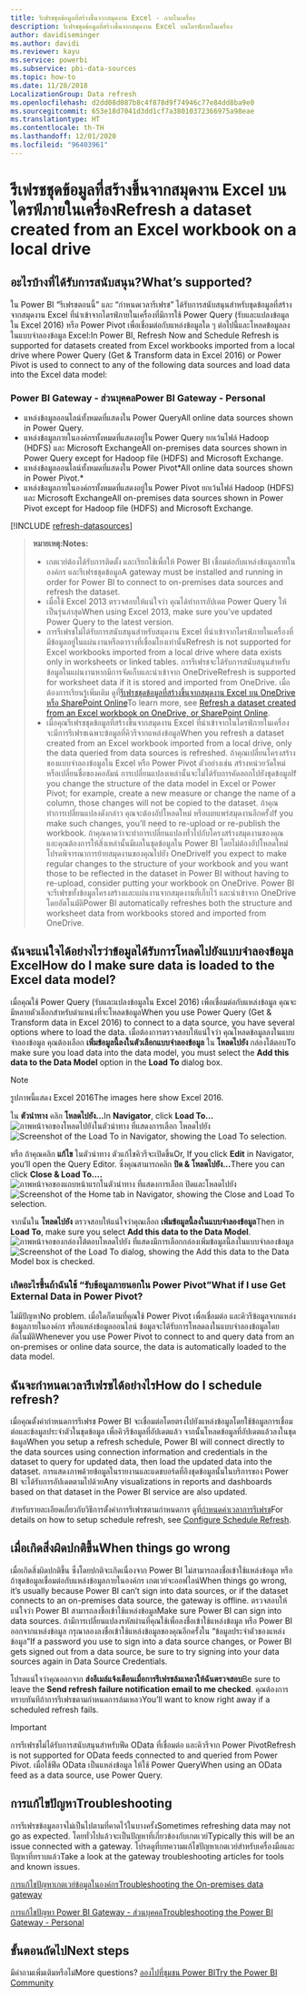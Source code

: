 ```yaml
---
title: รีเฟรชชุดข้อมูลที่สร้างขึ้นจากสมุดงาน Excel - ภายในเครื่อง
description: รีเฟรชชุดข้อมูลที่สร้างขึ้นจากสมุดงาน Excel บนไดรฟ์ภายในเครื่อง
author: davidiseminger
ms.author: davidi
ms.reviewer: kayu
ms.service: powerbi
ms.subservice: pbi-data-sources
ms.topic: how-to
ms.date: 11/28/2018
LocalizationGroup: Data refresh
ms.openlocfilehash: d2dd08d087b8c4f878d9f74946c77e84dd8ba9e0
ms.sourcegitcommit: 653e18d7041d3dd1cf7a38010372366975a98eae
ms.translationtype: HT
ms.contentlocale: th-TH
ms.lasthandoff: 12/01/2020
ms.locfileid: "96403961"
---
```

# <a name="refresh-a-dataset-created-from-an-excel-workbook-on-a-local-drive"></a><span data-ttu-id="22aac-103">รีเฟรชชุดข้อมูลที่สร้างขึ้นจากสมุดงาน Excel บนไดรฟ์ภายในเครื่อง</span><span class="sxs-lookup"><span data-stu-id="22aac-103">Refresh a dataset created from an Excel workbook on a local drive</span></span>
## <a name="whats-supported"></a><span data-ttu-id="22aac-104">อะไรบ้างที่ได้รับการสนับสนุน?</span><span class="sxs-lookup"><span data-stu-id="22aac-104">What’s supported?</span></span>
<span data-ttu-id="22aac-105">ใน Power BI “รีเฟรชตอนนี้” และ “กำหนดเวลารีเฟรช” ได้รับการสนับสนุนสำหรับชุดข้อมูลที่สร้างจากสมุดงาน Excel ที่นำเข้าจากไดรฟ์ภายในเครื่องที่มีการใช้ Power Query (รับและแปลงข้อมูลใน Excel 2016) หรือ Power Pivot เพื่อเชื่อมต่อกับแหล่งข้อมูลใด ๆ ต่อไปนี้และโหลดข้อมูลลงในแบบจำลองข้อมูล Excel:</span><span class="sxs-lookup"><span data-stu-id="22aac-105">In Power BI, Refresh Now and Schedule Refresh is supported for datasets created from Excel workbooks imported from a local drive where Power Query (Get & Transform data in Excel 2016) or Power Pivot is used to connect to any of the following data sources and load data into the Excel data model:</span></span>  

### <a name="power-bi-gateway---personal"></a><span data-ttu-id="22aac-106">Power BI Gateway - ส่วนบุคคล</span><span class="sxs-lookup"><span data-stu-id="22aac-106">Power BI Gateway - Personal</span></span>
* <span data-ttu-id="22aac-107">แหล่งข้อมูลออนไลน์ทั้งหมดที่แสดงใน Power Query</span><span class="sxs-lookup"><span data-stu-id="22aac-107">All online data sources shown in Power Query.</span></span>
* <span data-ttu-id="22aac-108">แหล่งข้อมูลภายในองค์กรทั้งหมดที่แสดงอยู่ใน Power Query ยกเว้นไฟล์ Hadoop (HDFS) และ Microsoft Exchange</span><span class="sxs-lookup"><span data-stu-id="22aac-108">All on-premises data sources shown in Power Query except for Hadoop file (HDFS) and Microsoft Exchange.</span></span>
* <span data-ttu-id="22aac-109">แหล่งข้อมูลออนไลน์ทั้งหมดที่แสดงใน Power Pivot\*</span><span class="sxs-lookup"><span data-stu-id="22aac-109">All online data sources shown in Power Pivot.\*</span></span>
* <span data-ttu-id="22aac-110">แหล่งข้อมูลภายในองค์กรทั้งหมดที่แสดงอยู่ใน Power Pivot ยกเว้นไฟล์ Hadoop (HDFS) และ Microsoft Exchange</span><span class="sxs-lookup"><span data-stu-id="22aac-110">All on-premises data sources shown in Power Pivot except for Hadoop file (HDFS) and Microsoft Exchange.</span></span>

<!-- Refresh Data sources-->
[!INCLUDE [refresh-datasources](../includes/refresh-datasources.md)]

> <span data-ttu-id="22aac-111">**หมายเหตุ:**</span><span class="sxs-lookup"><span data-stu-id="22aac-111">**Notes:**</span></span>  
> 
> * <span data-ttu-id="22aac-112">เกตเวย์ต้องได้รับการติดตั้ง และเรียกใช้เพื่อให้ Power BI เชื่อมต่อกับแหล่งข้อมูลภายในองค์กร และรีเฟรชชุดข้อมูล</span><span class="sxs-lookup"><span data-stu-id="22aac-112">A gateway must be installed and running in order for Power BI to connect to on-premises data sources and refresh the dataset.</span></span>
> * <span data-ttu-id="22aac-113">เมื่อใช้ Excel 2013 ตรวจสอบให้แน่ใจว่า คุณได้ทำการอัปเดต Power Query ให้เป็นรุ่นล่าสุด</span><span class="sxs-lookup"><span data-stu-id="22aac-113">When using Excel 2013, make sure you’ve updated Power Query to the latest version.</span></span>
> * <span data-ttu-id="22aac-114">การรีเฟรชไม่ได้รับการสนับสนุนสำหรับสมุดงาน Excel ที่นำเข้าจากไดรฟ์ภายในเครื่องที่มีข้อมูลอยู่ในแผ่นงานหรือตารางที่เชื่อมโยงเท่านั้น</span><span class="sxs-lookup"><span data-stu-id="22aac-114">Refresh is not supported for Excel workbooks imported from a local drive where data exists only in  worksheets or linked tables.</span></span> <span data-ttu-id="22aac-115">การรีเฟรชจะได้รับการสนับสนุนสำหรับข้อมูลในแผ่นงานหากมีการจัดเก็บและนำเข้าจาก OneDrive</span><span class="sxs-lookup"><span data-stu-id="22aac-115">Refresh is supported for worksheet data if it is stored and imported from OneDrive.</span></span> <span data-ttu-id="22aac-116">เมื่อต้องการเรียนรู้เพิ่มเติม ดูที่[รีเฟรชชุดข้อมูลที่สร้างขึ้นจากสมุดงาน Excel บน OneDrive หรือ SharePoint Online](refresh-excel-file-onedrive.md)</span><span class="sxs-lookup"><span data-stu-id="22aac-116">To learn more, see [Refresh a dataset created from an Excel workbook on OneDrive, or SharePoint Online](refresh-excel-file-onedrive.md).</span></span>
> * <span data-ttu-id="22aac-117">เมื่อคุณรีเฟรชชุดข้อมูลที่สร้างขึ้นจากสมุดงาน Excel ที่นำเข้าจากในไดรฟ์ภายในเครื่อง จะมีการรีเฟรชเฉพาะข้อมูลที่คิวรีจากแหล่งข้อมูล</span><span class="sxs-lookup"><span data-stu-id="22aac-117">When you refresh a dataset created from an Excel workbook imported from a local drive, only the data queried from data sources is refreshed.</span></span> <span data-ttu-id="22aac-118">ถ้าคุณเปลี่ยนโครงสร้างของแบบจำลองข้อมูลใน Excel หรือ Power Pivot ตัวอย่างเช่น สร้างหน่วยวัดใหม่ หรือเปลี่ยนชื่อของคอลัมน์ การเปลี่ยนแปลงเหล่านั้นจะไม่ได้รับการคัดลอกไปยังชุดข้อมูล</span><span class="sxs-lookup"><span data-stu-id="22aac-118">If you change the structure of the data model in Excel or Power Pivot; for example, create a new measure or change the name of a column, those changes will not be copied to the dataset.</span></span> <span data-ttu-id="22aac-119">ถ้าคุณทำการเปลี่ยนแปลงดังกล่าว คุณจะต้องอัปโหลดใหม่ หรือเผยแพร่สมุดงานอีกครั้ง</span><span class="sxs-lookup"><span data-stu-id="22aac-119">If you make such changes, you’ll need to re-upload or re-publish the workbook.</span></span> <span data-ttu-id="22aac-120">ถ้าคุณคาดว่าจะทำการเปลี่ยนแปลงทั่วไปกับโครงสร้างสมุดงานของคุณ และคุณต้องการให้สิ่งเหล่านั้นมีผลในชุดข้อมูลใน Power BI โดยไม่ต้องอัปโหลดใหม่ โปรดพิจารณาการย้ายสมุดงานของคุณไปยัง OneDrive</span><span class="sxs-lookup"><span data-stu-id="22aac-120">If you expect to make regular changes to the structure of your workbook and you want those to be reflected in the dataset in Power BI without having to re-upload, consider putting your workbook on OneDrive.</span></span> <span data-ttu-id="22aac-121">Power BI จะรีเฟรชทั้งข้อมูลโครงสร้างและแผ่นงานจากสมุดงานที่เก็บไว้ และนำเข้าจาก OneDrive โดยอัตโนมัติ</span><span class="sxs-lookup"><span data-stu-id="22aac-121">Power BI automatically refreshes both the structure and worksheet data from workbooks stored and imported from OneDrive.</span></span>
> 
> 

## <a name="how-do-i-make-sure-data-is-loaded-to-the-excel-data-model"></a><span data-ttu-id="22aac-122">ฉันจะแน่ใจได้อย่างไรว่าข้อมูลได้รับการโหลดไปยังแบบจำลองข้อมูล Excel</span><span class="sxs-lookup"><span data-stu-id="22aac-122">How do I make sure data is loaded to the Excel data model?</span></span>
<span data-ttu-id="22aac-123">เมื่อคุณใช้ Power Query (รับและแปลงข้อมูลใน Excel 2016) เพื่อเชื่อมต่อกับแหล่งข้อมูล คุณจะมีหลายตัวเลือกสำหรับตำแหน่งที่จะโหลดข้อมูล</span><span class="sxs-lookup"><span data-stu-id="22aac-123">When you use Power Query (Get & Transform data in Excel 2016) to connect to a data source, you have several options where to load the data.</span></span> <span data-ttu-id="22aac-124">เมื่อต้องการตรวจสอบให้แน่ใจว่า คุณโหลดข้อมูลลงในแบบจำลองข้อมูล คุณต้องเลือก **เพิ่มข้อมูลนี้ลงในตัวเลือกแบบจำลองข้อมูล** ใน **โหลดไปยัง** กล่องโต้ตอบ</span><span class="sxs-lookup"><span data-stu-id="22aac-124">To make sure you load data into the data model, you must select the **Add this data to the Data Model** option in the **Load To** dialog box.</span></span>

> [!NOTE]
> <span data-ttu-id="22aac-125">รูปภาพนี้แสดง Excel 2016</span><span class="sxs-lookup"><span data-stu-id="22aac-125">The images here show Excel 2016.</span></span>
> 
> 

<span data-ttu-id="22aac-126">ใน **ตัวนำทาง** คลิก **โหลดไปยัง...**</span><span class="sxs-lookup"><span data-stu-id="22aac-126">In **Navigator**, click **Load To…**</span></span>  
    <span data-ttu-id="22aac-127">![ภาพหน้าจอของโหลดไปยังในตัวนำทาง ที่แสดงการเลือก โหลดไปยัง](media/refresh-excel-file-local-drive/refresh_loadtodm_1.png)</span><span class="sxs-lookup"><span data-stu-id="22aac-127">![Screenshot of the Load To in Navigator, showing the Load To selection.](media/refresh-excel-file-local-drive/refresh_loadtodm_1.png)</span></span>

<span data-ttu-id="22aac-128">หรือ ถ้าคุณคลิก **แก้ไข** ในตัวนำทาง ตัวแก้ไขคิวรีจะเปิดขึ้น</span><span class="sxs-lookup"><span data-stu-id="22aac-128">Or, If you click **Edit** in Navigator, you’ll open the Query Editor.</span></span> <span data-ttu-id="22aac-129">ซึ่งคุณสามารถคลิก **ปิด & โหลดไปยัง...**</span><span class="sxs-lookup"><span data-stu-id="22aac-129">There you can click **Close & Load To….**</span></span>  
    <span data-ttu-id="22aac-130">![ภาพหน้าจอของแถบหน้าแรกในตัวนำทาง ที่แสดงการเลือก ปิดและโหลดไปยัง](media/refresh-excel-file-local-drive/refresh_loadtodm_2.png)</span><span class="sxs-lookup"><span data-stu-id="22aac-130">![Screenshot of the Home tab in Navigator, showing the Close and Load To selection.](media/refresh-excel-file-local-drive/refresh_loadtodm_2.png)</span></span>

<span data-ttu-id="22aac-131">จากนั้นใน **โหลดไปยัง** ตรวจสอบให้แน่ใจว่าคุณเลือก **เพิ่มข้อมูลนี้ลงในแบบจำลองข้อมูล**</span><span class="sxs-lookup"><span data-stu-id="22aac-131">Then in **Load To**, make sure you select **Add this data to the Data Model**.</span></span>  
    <span data-ttu-id="22aac-132">![ภาพหน้าจอของกล่องโต้ตอบโหลดไปยัง ที่แสดงมีการเลือกกล่องเพิ่มข้อมูลนี้ลงในแบบจำลองข้อมูล](media/refresh-excel-file-local-drive/refresh_loadtodm_3.png)</span><span class="sxs-lookup"><span data-stu-id="22aac-132">![Screenshot of the Load To dialog, showing the Add this data to the Data Model box is checked.](media/refresh-excel-file-local-drive/refresh_loadtodm_3.png)</span></span>

### <a name="what-if-i-use-get-external-data-in-power-pivot"></a><span data-ttu-id="22aac-133">เกิดอะไรขึ้นถ้าฉันใช้ “รับข้อมูลภายนอกใน Power Pivot”</span><span class="sxs-lookup"><span data-stu-id="22aac-133">What if I use Get External Data in Power Pivot?</span></span>
<span data-ttu-id="22aac-134">ไม่มีปัญหา</span><span class="sxs-lookup"><span data-stu-id="22aac-134">No problem.</span></span> <span data-ttu-id="22aac-135">เมื่อใดก็ตามที่คุณใช้ Power Pivot เพื่อเชื่อมต่อ และคิวรีข้อมูลจากแหล่งข้อมูลภายในองค์กร หรือแหล่งข้อมูลออนไลน์ ข้อมูลจะได้รับการโหลดลงในแบบจำลองข้อมูลโดยอัตโนมัติ</span><span class="sxs-lookup"><span data-stu-id="22aac-135">Whenever you use Power Pivot to connect to and query data from an on-premises or online data source, the data is automatically loaded to the data model.</span></span>

## <a name="how-do-i-schedule-refresh"></a><span data-ttu-id="22aac-136">ฉันจะกำหนดเวลารีเฟรชได้อย่างไร</span><span class="sxs-lookup"><span data-stu-id="22aac-136">How do I schedule refresh?</span></span>
<span data-ttu-id="22aac-137">เมื่อคุณตั้งค่ากำหนดการรีเฟรช Power BI จะเชื่อมต่อโดยตรงไปยังแหล่งข้อมูลโดยใช้ข้อมูลการเชื่อมต่อและข้อมูลประจำตัวในชุดข้อมูล เพื่อคิวรีข้อมูลที่อัปเดตแล้ว จากนั้นโหลดข้อมูลที่อัปเดตแล้วลงในชุดข้อมูล</span><span class="sxs-lookup"><span data-stu-id="22aac-137">When you setup a refresh schedule, Power BI will connect directly to the data sources using connection information and credentials in the dataset to query for updated data, then load the updated data into the dataset.</span></span> <span data-ttu-id="22aac-138">การแสดงภาพด้วยข้อมูลในรายงานและแดชบอร์ดที่อิงชุดข้อมูลนั้นในบริการของ Power BI จะได้รับการอัปเดตตามไปด้วย</span><span class="sxs-lookup"><span data-stu-id="22aac-138">Any visualizations in reports and dashboards based on that dataset in the Power BI service are also updated.</span></span>

<span data-ttu-id="22aac-139">สำหรับรายละเอียดเกี่ยวกับวิธีการตั้งค่าการรีเฟรชตามกำหนดการ ดูที่[กำหนดค่าเวลาการรีเฟรช](refresh-scheduled-refresh.md)</span><span class="sxs-lookup"><span data-stu-id="22aac-139">For details on how to setup schedule refresh, see [Configure Schedule Refresh](refresh-scheduled-refresh.md).</span></span>

## <a name="when-things-go-wrong"></a><span data-ttu-id="22aac-140">เมื่อเกิดสิ่งผิดปกติขึ้น</span><span class="sxs-lookup"><span data-stu-id="22aac-140">When things go wrong</span></span>
<span data-ttu-id="22aac-141">เมื่อเกิดสิ่งผิดปกติขึ้น ซึ่งโดยปกติจะเกิดเนื่องจาก Power BI ไม่สามารถลงชื่อเข้าใช้แหล่งข้อมูล หรือถ้าชุดข้อมูลเชื่อมต่อกับแหล่งข้อมูลภายในองค์กร เกตเวย์จะออฟไลน์</span><span class="sxs-lookup"><span data-stu-id="22aac-141">When things go wrong, it’s usually because Power BI can’t sign into data sources, or if the dataset connects to an on-premises data source, the gateway is offline.</span></span> <span data-ttu-id="22aac-142">ตรวจสอบให้แน่ใจว่า Power BI สามารถลงชื่อเข้าใช้แหล่งข้อมูล</span><span class="sxs-lookup"><span data-stu-id="22aac-142">Make sure Power BI can sign into data sources.</span></span> <span data-ttu-id="22aac-143">ถ้ามีการเปลี่ยนแปลงรหัสผ่านที่คุณใช้เพื่อลงชื่อเข้าใช้แหล่งข้อมูล หรือ Power BI ออกจากแหล่งข้อมูล กรุณาลองลงชื่อเข้าใช้แหล่งข้อมูลของคุณอีกครั้งใน “ข้อมูลประจำตัวของแหล่งข้อมูล”</span><span class="sxs-lookup"><span data-stu-id="22aac-143">If a password you use to sign into a data source changes, or Power BI gets signed out from a data source, be sure to try signing into your data sources again in Data Source Credentials.</span></span>

<span data-ttu-id="22aac-144">โปรดแน่ใจว่าคุณออกจาก **ส่งอีเมล์แจ้งเตือนเมื่อการรีเฟรชล้มเหลวให้ฉันตรวจสอบ**</span><span class="sxs-lookup"><span data-stu-id="22aac-144">Be sure to leave the **Send refresh failure notification email to me checked**.</span></span> <span data-ttu-id="22aac-145">คุณต้องการทราบทันทีถ้าการรีเฟรชตามกำหนดการล้มเหลว</span><span class="sxs-lookup"><span data-stu-id="22aac-145">You’ll want to know right away if a scheduled refresh fails.</span></span>

>[!IMPORTANT]
><span data-ttu-id="22aac-146">การรีเฟรชไม่ได้รับการสนับสนุนสำหรับฟีด OData ที่เชื่อมต่อ และคิวรีจาก Power Pivot</span><span class="sxs-lookup"><span data-stu-id="22aac-146">Refresh is not supported for OData feeds connected to and queried from Power Pivot.</span></span> <span data-ttu-id="22aac-147">เมื่อใช้ฟีด OData เป็นแหล่งข้อมูล ให้ใช้ Power Query</span><span class="sxs-lookup"><span data-stu-id="22aac-147">When using an OData feed as a data source, use Power Query.</span></span>

## <a name="troubleshooting"></a><span data-ttu-id="22aac-148">การแก้ไขปัญหา</span><span class="sxs-lookup"><span data-stu-id="22aac-148">Troubleshooting</span></span>
<span data-ttu-id="22aac-149">การรีเฟรชข้อมูลอาจไม่เป็นไปตามที่คาดไว้ในบางครั้ง</span><span class="sxs-lookup"><span data-stu-id="22aac-149">Sometimes refreshing data may not go as expected.</span></span> <span data-ttu-id="22aac-150">โดยทั่วไปแล้วจะเป็นปัญหาที่เกี่ยวข้องกับเกตเวย์</span><span class="sxs-lookup"><span data-stu-id="22aac-150">Typically this will be an issue connected with a gateway.</span></span> <span data-ttu-id="22aac-151">โปรดดูที่บทความแก้ไขปัญหาเกตเวย์สำหรับเครื่องมือและปัญหาที่ทราบแล้ว</span><span class="sxs-lookup"><span data-stu-id="22aac-151">Take a look at the gateway troubleshooting articles for tools and known issues.</span></span>

[<span data-ttu-id="22aac-152">การแก้ไขปัญหาเกตเวย์ข้อมูลในองค์กร</span><span class="sxs-lookup"><span data-stu-id="22aac-152">Troubleshooting the On-premises data gateway</span></span>](service-gateway-onprem-tshoot.md)

[<span data-ttu-id="22aac-153">การแก้ไขปัญหา Power BI Gateway - ส่วนบุคคล</span><span class="sxs-lookup"><span data-stu-id="22aac-153">Troubleshooting the Power BI Gateway - Personal</span></span>](service-admin-troubleshooting-power-bi-personal-gateway.md)

## <a name="next-steps"></a><span data-ttu-id="22aac-154">ขั้นตอนถัดไป</span><span class="sxs-lookup"><span data-stu-id="22aac-154">Next steps</span></span>
<span data-ttu-id="22aac-155">มีคำถามเพิ่มเติมหรือไม่</span><span class="sxs-lookup"><span data-stu-id="22aac-155">More questions?</span></span> [<span data-ttu-id="22aac-156">ลองไปที่ชุมชน Power BI</span><span class="sxs-lookup"><span data-stu-id="22aac-156">Try the Power BI Community</span></span>](https://community.powerbi.com/)
